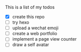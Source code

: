This is a list of my todos

- [x] create this repo
- [ ] try hexo
- [ ] upload a wechat emoji
- [ ] create a web portfolio
- [ ] implement a page view counter
- [ ] draw a self avatar
